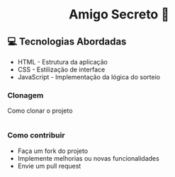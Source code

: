 <h1 align="center" style="font-weight: bold;">Amigo Secreto 🎁</h1>

<h2 id="technologies">💻 Tecnologias Abordadas</h2>

 
- HTML - Estrutura da aplicação
- CSS - Estilização de interface
- JavaScript - Implementação da lógica do sorteio



<h3>Clonagem</h3>

Como clonar o projeto

```bash

```

   <h3>Como contribuir</h3>

- Faça um fork do projeto
- Implemente melhorias ou novas funcionalidades
- Envie um pull request

